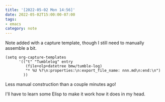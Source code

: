 ```yaml
---
title: '[2022-05-02 Mon 14:56]'
date: 2022-05-02T15:00:00-07:00
tags:
- emacs
category: note
---
```


Note added with a capture template, though I still need to manually assemble a bit.

````elisp
(setq org-capture-templates
      '(("t" "Tumblelog" entry
         (file+olp+datetree bmw/tumble-log)
         "* %U %?\n:properties:\n:export_file_name: nnn.md\n:end:\n")
        ))
````

Less manual construction than a couple minutes ago!

I'll have to learn some Elisp to make it work how it does in my head.
